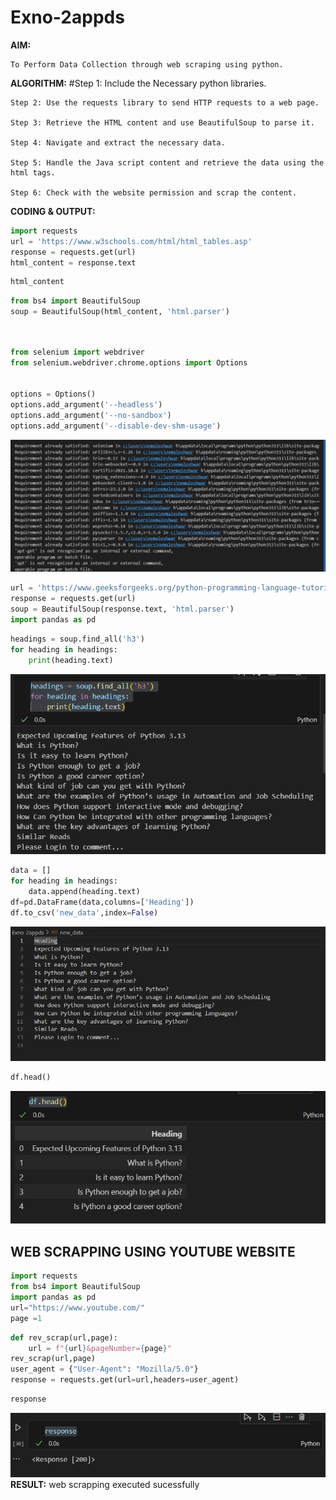 # Exno-2appds
**AIM:**
    
    To Perform Data Collection through web scraping using python.

**ALGORITHM:**
	#Step 1: Include the Necessary python libraries.
 
	Step 2: Use the requests library to send HTTP requests to a web page.
 
	Step 3: Retrieve the HTML content and use BeautifulSoup to parse it.
 
	Step 4: Navigate and extract the necessary data.
 
	Step 5: Handle the Java script content and retrieve the data using the html tags.
 
	Step 6: Check with the website permission and scrap the content.

**CODING & OUTPUT:**
```py
import requests
url = 'https://www.w3schools.com/html/html_tables.asp'
response = requests.get(url)
html_content = response.text
```
```py
html_content
```
```py
from bs4 import BeautifulSoup
soup = BeautifulSoup(html_content, 'html.parser')
```
```py


from selenium import webdriver
from selenium.webdriver.chrome.options import Options


options = Options()
options.add_argument('--headless')
options.add_argument('--no-sandbox')
options.add_argument('--disable-dev-shm-usage')
```
![alt text](image1.png)
```py
url = 'https://www.geeksforgeeks.org/python-programming-language-tutorial/'
response = requests.get(url)
soup = BeautifulSoup(response.text, 'html.parser')
import pandas as pd
```
```py
headings = soup.find_all('h3')
for heading in headings:
    print(heading.text)
```
![alt text](image3.png)

```py
data = []
for heading in headings:
    data.append(heading.text)
df=pd.DataFrame(data,columns=['Heading'])
df.to_csv('new_data',index=False)
```
![alt text](image2.png)

```py
df.head()
```
![alt text](image4.png)

## WEB SCRAPPING USING YOUTUBE WEBSITE

```py
import requests
from bs4 import BeautifulSoup
import pandas as pd
url="https://www.youtube.com/"
page =1
```

```py
def rev_scrap(url,page):
    url = f"{url}&pageNumber={page}"
rev_scrap(url,page)
user_agent = {"User-Agent": "Mozilla/5.0"}
response = requests.get(url=url,headers=user_agent)
```
```py
response
```
![alt text](image.png)
**RESULT:**
 web scrapping executed sucessfully
